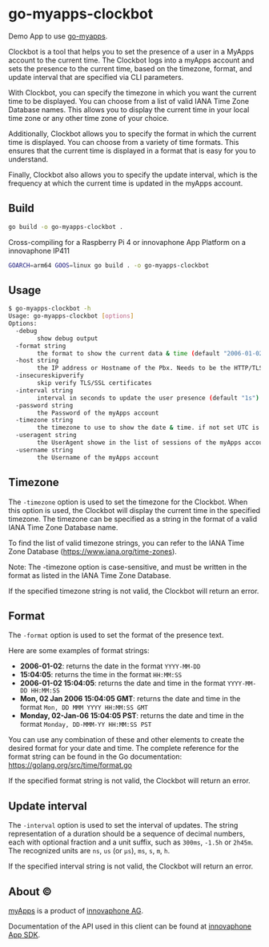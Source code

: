 # go-myapps-clockbot

Demo App to use [go-myapps](https://github.com/ricoschulte/go-myapps).

Clockbot is a tool that helps you to set the presence of a user in a MyApps account to the current time. 
The Clockbot logs into a myApps account and sets the presence to the current time, based on the timezone, format, and update interval that are specified via CLI parameters.

With Clockbot, you can specify the timezone in which you want the current time to be displayed. 
You can choose from a list of valid IANA Time Zone Database names. 
This allows you to display the current time in your local time zone or any other time zone of your choice.

Additionally, Clockbot allows you to specify the format in which the current time is displayed. 
You can choose from a variety of time formats.
This ensures that the current time is displayed in a format that is easy for you to understand.

Finally, Clockbot also allows you to specify the update interval, which is the frequency at which the current time is updated in the myApps account.

## Build

``` BASH
go build -o go-myapps-clockbot .
```

Cross-compiling for a Raspberry Pi 4 or innovaphone App Platform on a innovaphone IP411

``` BASH
GOARCH=arm64 GOOS=linux go build . -o go-myapps-clockbot
```

## Usage

``` BASH
$ go-myapps-clockbot -h
Usage: go-myapps-clockbot [options]
Options:
  -debug
        show debug output
  -format string
        the format to show the current data & time (default "2006-01-02 15:04:05")
  -host string
        the IP address or Hostname of the Pbx. Needs to be the HTTP/TLS port
  -insecureskipverify
        skip verify TLS/SSL certificates
  -interval string
        interval in seconds to update the user presence (default "1s")
  -password string
        the Password of the myApps account
  -timezone string
        the timezone to use to show the date & time. if not set UTC is used
  -useragent string
        the UserAgent showe in the list of sessions of the myApps account (default "Clockbot (go-myapps)")
  -username string
        the Username of the myApps account
```

## Timezone

The `-timezone` option is used to set the timezone for the Clockbot. 
When this option is used, the Clockbot will display the current time in the specified timezone. 
The timezone can be specified as a string in the format of a valid IANA Time Zone Database name.

To find the list of valid timezone strings, you can refer to the IANA Time Zone Database (https://www.iana.org/time-zones).

Note: The -timezone option is case-sensitive, and must be written in the format as listed in the IANA Time Zone Database. 

If the specified timezone string is not valid, the Clockbot will return an error.

## Format

The `-format` option is used to set the format of the presence text. 

Here are some examples of format strings:

- **2006-01-02**: returns the date in the format `YYYY-MM-DD`
- **15:04:05**: returns the time in the format `HH:MM:SS`
- **2006-01-02 15:04:05**: returns the date and time in the format `YYYY-MM-DD HH:MM:SS`
- **Mon, 02 Jan 2006 15:04:05 GMT**: returns the date and time in the format `Mon, DD MMM YYYY HH:MM:SS GMT`
- **Monday, 02-Jan-06 15:04:05 PST**: returns the date and time in the format `Monday, DD-MMM-YY HH:MM:SS PST`

You can use any combination of these and other elements to create the desired format for your date and time. 
The complete reference for the format string can be found in the Go documentation: https://golang.org/src/time/format.go

If the specified format string is not valid, the Clockbot will return an error.

## Update interval

The `-interval` option is used to set the interval of updates. 
The string representation of a duration should be a sequence of decimal numbers, each with optional fraction and a unit suffix, such as `300ms`, `-1.5h` or `2h45m`. 
The recognized units are `ns`, `us` (or `µs`), `ms`, `s`, `m`, `h`.

If the specified interval string is not valid, the Clockbot will return an error.

## About ©

[myApps](https://www.innovaphone.com/en/myapps/what-is-myapps.html) is a product of [innovaphone AG](https://www.innovaphone.com).

Documentation of the API used in this client can be found at [ innovaphone App SDK](https://sdk.innovaphone.com/).